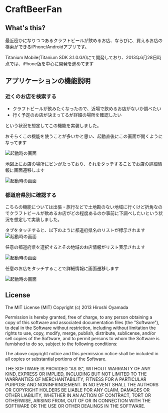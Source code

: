 # CraftBeerFan

## What's this?

最近密かになりつつあるクラフトビールが飲めるお店、ならびに、買えるお店の検索ができるiPhone/Androidアプリです。

Titanium Mobile(Titanium SDK 3.1.0.GA)にて開発しており、2013年6月28日時点では、iPhone版を中心に開発を進めてます


## アプリケーションの機能説明

### 近くのお店を検索する

- クラフトビールが飲みたくなったので、近場で飲めるお店がないか調べたい
- 行く予定のお店が決まってるが詳細の場所を確認したい

という状況を想定してこの機能を実装しました。

おそらくこの機能を使うことが多いかと思い、起動直後にこの画面が開くようになってます

![起動時の画面](https://s3-ap-northeast-1.amazonaws.com/craftbeer-fan/mainMap.jpg)

地図上にお店の場所にピンがたっており、それをタッチすることでお店の詳細情報に画面遷移します

![起動時の画面](https://s3-ap-northeast-1.amazonaws.com/craftbeer-fan/shopDetail.jpg)


### 都道府県別に確認する

こちらの機能については出張・旅行などで土地勘のない地域に行くけど折角なのでクラフトビールが飲めるお店がどの程度あるのか事前に下調べしたいという状況を想定して実装しました。

タブをタッチすると、以下のように都道府県名のリストが標示されます
![起動時の画面](https://s3-ap-northeast-1.amazonaws.com/craftbeer-fan/areList.jpg)



任意の都道府県を選択するとその地域のお店情報がリスト表示されます

![起動時の画面](https://s3-ap-northeast-1.amazonaws.com/craftbeer-fan/shopList.jpg)

任意のお店をタッチすることで詳細情報に画面遷移します

![起動時の画面](https://s3-ap-northeast-1.amazonaws.com/craftbeer-fan/shopDetail.jpg)




## License

The MIT License (MIT)
Copyright (c) 2013 Hiroshi Oyamada

Permission is hereby granted, free of charge, to any person obtaining a copy of this software and associated documentation files (the "Software"), to deal in the Software without restriction, including without limitation the rights to use, copy, modify, merge, publish, distribute, sublicense, and/or sell copies of the Software, and to permit persons to whom the Software is furnished to do so, subject to the following conditions:

The above copyright notice and this permission notice shall be included in all copies or substantial portions of the Software.

THE SOFTWARE IS PROVIDED "AS IS", WITHOUT WARRANTY OF ANY KIND, EXPRESS OR IMPLIED, INCLUDING BUT NOT LIMITED TO THE WARRANTIES OF MERCHANTABILITY, FITNESS FOR A PARTICULAR PURPOSE AND NONINFRINGEMENT. IN NO EVENT SHALL THE AUTHORS OR COPYRIGHT HOLDERS BE LIABLE FOR ANY CLAIM, DAMAGES OR OTHER LIABILITY, WHETHER IN AN ACTION OF CONTRACT, TORT OR OTHERWISE, ARISING FROM, OUT OF OR IN CONNECTION WITH THE SOFTWARE OR THE USE OR OTHER DEALINGS IN THE SOFTWARE.

